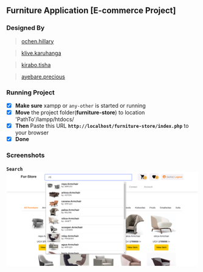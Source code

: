 ## __Furniture Application__ [E-commerce Project]


### Designed By
  > [ochen.hillary](https://github.com/occn8)
  
  > [klive.karuhanga](https://github.com/klivekaru08)
  
  > [kirabo.tisha](https://github.com/Tishakirabo)
  
  > [ayebare.precious](https://github.com/fortunate200-lang)

### Running Project
* [x] __Make sure__ xampp or `any-other` is started or running
* [x] __Move__ the project folder(__furniture-store__) to location 'PathTo'/lampp/htdocs/
* [x] __Then__ Paste this URL __`http://localhost/furniture-store/index.php`__ to your browser
* [x] __Done__

### Screenshots
<!-- __`Home screen`__
<img src="assets/images/home.png" /> -->
__`Search`__
<img src="assets/images/search.png" />

